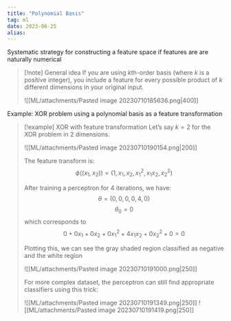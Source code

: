 ```yaml
---
title: "Polynomial Basis"
tag: ml
date: 2023-06-25
alias:
---
```


Systematic strategy for constructing a feature space if features are are naturally numerical

>[!note] General idea
>If you are using $k$th-order basis (where $k$ is a positive integer), you include a feature for every possible product of $k$ different dimensions in your original input.
>  
>![[ML/attachments/Pasted image 20230710185636.png|400]]


Example: XOR problem using a polynomial basis as a feature transformation

>[!example] XOR with feature transformation 
>Let’s say $k=2$ for the XOR problem in 2 dimensions.
> 
>![[ML/attachments/Pasted image 20230710190154.png|200]]
>
>The feature transform is:
>$$\phi((x_{1}, x_{2})) = (1, x_{1}, x_{2}, x_{1}^{2}, x_{1}x_{2}, x_{2}^2)$$
>
>After training a perceptron for 4 iterations, we have:
>$$\theta = (0,0,0,0,4,0)$$
>$$\theta_{0} = 0$$
>which corresponds to
>$$0 + 0x_{1} + 0x_{2} + 0x_{1}^{2} + 4x_{1}x_{2} + 0x_{2}^{2}+ 0 = 0$$
>
>Plotting this, we can see the gray shaded region classified as negative and the white region
>
>![[ML/attachments/Pasted image 20230710191000.png|250]]
>
>For more complex dataset, the perceptron can still find appropriate classifiers using this trick:
>
>![[ML/attachments/Pasted image 20230710191349.png|250]]
>![[ML/attachments/Pasted image 20230710191419.png|250]]




